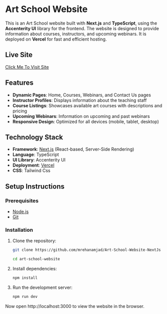 # Art School Website

This is an Art School website built with **Next.js** and **TypeScript**, using the **Accenterity UI** library for the frontend. The website is designed to provide information about courses, instructors, and upcoming webinars. It is deployed on **Vercel** for fast and efficient hosting.

## Live Site

[Click Me To Visit Site](https://art-school-site.vercel.app)

## Features

- **Dynamic Pages**: Home, Courses, Webinars, and Contact Us pages
- **Instructor Profiles**: Displays information about the teaching staff
- **Course Listings**: Showcases available art courses with descriptions and pricing
- **Upcoming Webinars**: Information on upcoming and past webinars
- **Responsive Design**: Optimized for all devices (mobile, tablet, desktop)

## Technology Stack

- **Framework**: [Next.js](https://nextjs.org/) (React-based, Server-Side Rendering)
- **Language**: TypeScript
- **UI Library**: Accenterity UI
- **Deployment**: [Vercel](https://vercel.com/)
- **CSS**: Tailwind Css

## Setup Instructions

### Prerequisites

- [Node.js](https://nodejs.org/)
- [Git](https://git-scm.com/)

### Installation

1. Clone the repository:
   ```bash
   git clone https://github.com/mrehanamjad/Art-School-Website-NextJs

   cd art-school-website
   ```
2. Install dependencies:
    ```bash
    npm install
    ```
3. Run the development server:
    ```bash
    npm run dev
    ```
Now open http://localhost:3000 to view the website in the browser.



